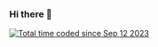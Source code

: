 ### Hi there 👋

<!--START_SECTION:waka-->
<a href="https://wakatime.com/@5e381018-b7a8-4b3b-90a4-69414293eb7e"><img src="https://wakatime.com/badge/user/5e381018-b7a8-4b3b-90a4-69414293eb7e.svg" alt="Total time coded since Sep 12 2023" /></a>
<!--END_SECTION:waka-->

<!--
**wassupluke/wassupluke** is a ✨ _special_ ✨ repository because its `README.md` (this file) appears on your GitHub profile.

Here are some ideas to get you started:

- 🔭 I’m currently working on ...
- 🌱 I’m currently learning ...
- 👯 I’m looking to collaborate on ...
- 🤔 I’m looking for help with ...
- 💬 Ask me about ...
- 📫 How to reach me: ...
- 😄 Pronouns: ...
- ⚡ Fun fact: ...
-->
